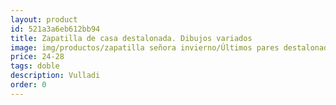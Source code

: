 ```yaml
---
layout: product
id: 521a3a6eb612bb94
title: Zapatilla de casa destalonada. Dibujos variados
image: img/productos/zapatilla señora invierno/Últimos pares destalonada/Zapatilla de casa destalonada. Dibujos variados=24-28=doble=Vulladi.webp
price: 24-28
tags: doble
description: Vulladi
order: 0
---
```

